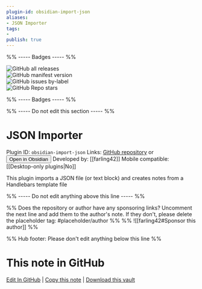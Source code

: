 ```yaml
---
plugin-id: obsidian-import-json
aliases:
- JSON Importer
tags: 
- 
publish: true
---
```


%% ----- Badges ----- %%

![GitHub all releases](https://img.shields.io/github/downloads/farling42/obsidian-import-json/total?color=573E7A&logo=github&style=for-the-badge)   
![GitHub manifest version](https://img.shields.io/github/manifest-json/v/farling42/obsidian-import-json?color=573E7A&logo=github&style=for-the-badge)   
![GitHub issues by-label](https://img.shields.io/github/issues/farling42/obsidian-import-json/help%20wanted?color=573E7A&logo=github&style=for-the-badge)   
![GitHub Repo stars](https://img.shields.io/github/stars/farling42/obsidian-import-json?color=573E7A&logo=github&style=for-the-badge)

%% ----- Badges ----- %%

%% ----- Do not edit this section ----- %%

# JSON Importer

Plugin ID: `obsidian-import-json`
Links: [GitHub repository](https://github.com/farling42/obsidian-import-json) or [<button id=HH>Open in Obsidian</button>](obsidian://goto-plugin?id=obsidian-import-json)
Developed by: [[farling42]]
Mobile compatible: [[Desktop-only plugins|No]]

This plugin imports a JSON file (or text block) and creates notes from a Handlebars template file

%% ----- Do not edit anything above this line ----- %% 

%% Does the repository or author have any sponsoring links? Uncomment the next line and add them to the author's note. If they don't, please delete the placeholder tag: #placeholder/author %%
%% ![[farling42#Sponsor this author]] %%

%% Hub footer: Please don't edit anything below this line %%

# This note in GitHub

<span class="git-footer">[Edit In GitHub](https://github.dev/obsidian-community/obsidian-hub/blob/main/02%20-%20Community%20Expansions/02.05%20All%20Community%20Expansions/Plugins/obsidian-import-json.md "git-hub-edit-note") | [Copy this note](https://raw.githubusercontent.com/obsidian-community/obsidian-hub/main/02%20-%20Community%20Expansions/02.05%20All%20Community%20Expansions/Plugins/obsidian-import-json.md "git-hub-copy-note") | [Download this vault](https://github.com/obsidian-community/obsidian-hub/archive/refs/heads/main.zip "git-hub-download-vault") </span>
